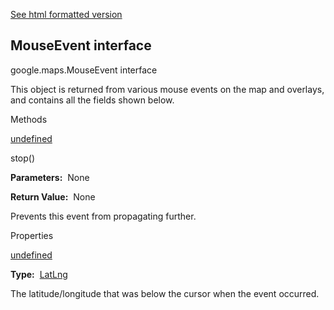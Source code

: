 [See html formatted version](https://huasofoundries.github.io/google-maps-documentation/MouseEvent.html)

MouseEvent interface
--------------------

google.maps.MouseEvent interface

This object is returned from various mouse events on the map and overlays, and contains all the fields shown below.

Methods

[undefined](#MouseEvent.stop)

stop()

**Parameters:**  None

**Return Value:**  None

Prevents this event from propagating further.

Properties

[undefined](#MouseEvent.latLng)

**Type:**  [LatLng](/maps/documentation/javascript/reference/3.40/coordinates#LatLng)

The latitude/longitude that was below the cursor when the event occurred.